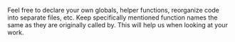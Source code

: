 Feel free to declare your own globals, helper functions, reorganize code into separate files, etc. Keep specifically mentioned function names the same as they are originally called by. This will help us when looking at your work.